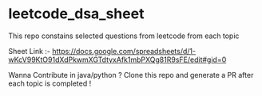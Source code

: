 # leetcode_dsa_sheet
This repo constains selected questions from leetcode from each topic 

Sheet Link :- https://docs.google.com/spreadsheets/d/1-wKcV99KtO91dXdPkwmXGTdtyxAfk1mbPXQg81R9sFE/edit#gid=0

Wanna Contribute in java/python ?
Clone this repo and generate a PR after each topic is completed !
